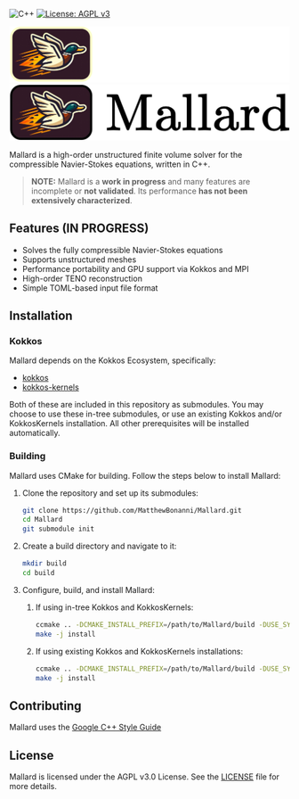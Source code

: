 ![C++](https://img.shields.io/badge/C%2B%2B-17-blue)
[![License: AGPL v3](https://img.shields.io/badge/License-AGPL_v3-blue.svg)](https://www.gnu.org/licenses/agpl-3.0)

![logo_dark](./docs/images/mallard_dark.png#gh-dark-mode-only)
![logo_light](./docs/images/mallard_light.png#gh-light-mode-only)

Mallard is a high-order unstructured finite volume solver for the compressible Navier-Stokes equations, written in C++.

> **NOTE:** Mallard is a **work in progress** and many features are incomplete or **not validated**. Its performance **has not been extensively characterized**.

## Features (IN PROGRESS)

- Solves the fully compressible Navier-Stokes equations
- Supports unstructured meshes
- Performance portability and GPU support via Kokkos and MPI
- High-order TENO reconstruction
- Simple TOML-based input file format

## Installation

### Kokkos

Mallard depends on the Kokkos Ecosystem, specifically:
- [kokkos](https://github.com/kokkos/kokkos)
- [kokkos-kernels](https://github.com/kokkos/kokkos-kernels)

Both of these are included in this repository as submodules.
You may choose to use these in-tree submodules, or use an existing Kokkos and/or KokkosKernels installation.
All other prerequisites will be installed automatically.

### Building

Mallard uses CMake for building. Follow the steps below to install Mallard:

1. Clone the repository and set up its submodules:
    ```sh
    git clone https://github.com/MatthewBonanni/Mallard.git
    cd Mallard
    git submodule init
    ```

2. Create a build directory and navigate to it:
    ```sh
    mkdir build
    cd build
    ```

3. Configure, build, and install Mallard:
   1. If using in-tree Kokkos and KokkosKernels:
      ```sh
      ccmake .. -DCMAKE_INSTALL_PREFIX=/path/to/Mallard/build -DUSE_SYSTEM_KOKKOS=OFF
      make -j install
      ```
    2. If using existing Kokkos and KokkosKernels installations:
       ```sh
       ccmake .. -DCMAKE_INSTALL_PREFIX=/path/to/Mallard/build -DUSE_SYSTEM_KOKKOS=ON -DKokkos_DIR=/path/to/kokkos
       make -j install
       ```

## Contributing

Mallard uses the [Google C++ Style Guide](https://google.github.io/styleguide/cppguide.html)

## License

Mallard is licensed under the AGPL v3.0 License. See the [LICENSE](LICENSE) file for more details.
